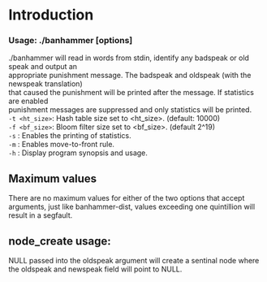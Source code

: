 # Introduction  
### Usage: ./banhammer [options]  
  ./banhammer will read in words from stdin, identify any badspeak or old speak and output an  
  appropriate punishment message. The badspeak and oldspeak (with the newspeak translation)  
  that caused the punishment will be printed after the message. If statistics are enabled  
  punishment messages are suppressed and only statistics will be printed.  
    `-t <ht_size>`: Hash table size set to <ht_size>. (default: 10000)  
    `-f <bf_size>`: Bloom filter size set to <bf_size>. (default 2^19)  
    `-s`          : Enables the printing of statistics.  
    `-m`          : Enables move-to-front rule.  
    `-h`          : Display program synopsis and usage.   
  
## Maximum values
  There are no maximum values for either of the two options that accept arguments, just like banhammer-dist, values exceeding one quintillion will result in a segfault. 
## node\_create usage:  
   NULL passed into the oldspeak argument will create a sentinal node where the oldspeak and newspeak field will point to NULL.
